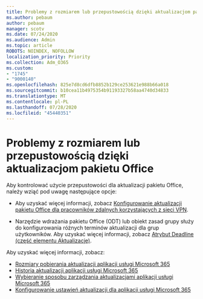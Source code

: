 ```yaml
---
title: Problemy z rozmiarem lub przepustowością dzięki aktualizacjom pakietu Office
ms.author: pebaum
author: pebaum
manager: scotv
ms.date: 07/24/2020
ms.audience: Admin
ms.topic: article
ROBOTS: NOINDEX, NOFOLLOW
localization_priority: Priority
ms.collection: Adm_O365
ms.custom:
- "1745"
- "9000140"
ms.openlocfilehash: 825e7d8cd6dfb8852b129ce253621e988b66a018
ms.sourcegitcommit: b10cea11b4975354b91193327b58aa4740d34833
ms.translationtype: MT
ms.contentlocale: pl-PL
ms.lasthandoff: 07/28/2020
ms.locfileid: "45440351"
---
```

# <a name="size-or-bandwidth-concerns-with-office-updates"></a>Problemy z rozmiarem lub przepustowością dzięki aktualizacjom pakietu Office

Aby kontrolować użycie przepustowości dla aktualizacji pakietu Office, należy wziąć pod uwagę następujące opcje:

-   Aby uzyskać więcej informacji, zobacz [Konfigurowanie aktualizacji pakietu Office dla pracowników zdalnych korzystających z sieci VPN](https://techcommunity.microsoft.com/t5/office-365-blog/configuring-office-365-proplus-updates-for-remote-workers-using/ba-p/1253491).  
    
-   Narzędzie wdrażania pakietu Office (ODT) lub obiekt zasad grupy służy do konfigurowania różnych terminów aktualizacji dla grup użytkowników. Aby uzyskać więcej informacji, zobacz [Atrybut Deadline (część elementu Aktualizacje)](https://docs.microsoft.com/deployoffice/configuration-options-for-the-office-2016-deployment-tool#deadline-attribute-part-of-updates-element).
    
Aby uzyskać więcej informacji, zobacz:  
- [Rozmiary pobierania aktualizacji aplikacji usługi Microsoft 365](https://docs.microsoft.com/officeupdates/download-sizes-office365-proplus-updates)  
- [Historia aktualizacji aplikacji usługi Microsoft 365](https://docs.microsoft.com/officeupdates/update-history-microsoft365-apps-by-date)  
- [Wybieranie sposobu zarządzania aktualizacjami aplikacji usługi Microsoft 365](https://docs.microsoft.com/deployoffice/choose-how-manage-updates-microsoft-365-apps)  
- [Konfigurowanie ustawień aktualizacji dla aplikacji usługi Microsoft 365](https://docs.microsoft.com/deployoffice/configure-update-settings-microsoft-365-apps)